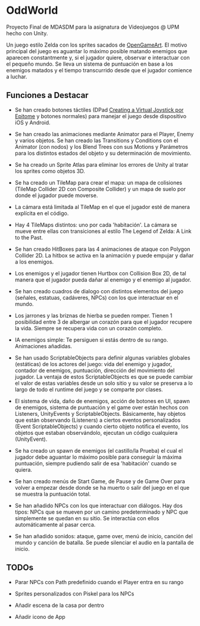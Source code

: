 # OddWorld

Proyecto Final de MDASDM para la asignatura de Videojuegos @ UPM hecho con Unity.

Un juego estilo Zelda con los sprites sacados de [OpenGameArt](https://opengameart.org/content/zelda-like-tilesets-and-sprites). El motivo principal del juego es aguantar lo máximo posible matando enemigos que aparecen constantmente y, si el jugador quiere, observar e interactuar con el pequeño mundo. Se lleva un sistema de puntuación en base a los enemigos matados y el tiempo transcurrido desde que el jugador comience a luchar.

## Funciones a Destacar

- Se han creado botones táctiles (DPad [Creating a Virtual Joystick por Epitome](https://www.youtube.com/watch?v=2GQe1cvHx9U) y botones normales) para manejar el juego desde dispositivo iOS y Android.

- Se han creado las animaciones mediante Animator para el Player, Enemy y varios objetos. Se han creado las Transitions y Conditions con el Animator (con nodos) y los Blend Trees con sus Motions y Parámetros para los distintos estados del objeto y su determinación de movimiento.

- Se ha creado un Sprite Atlas para eliminar los errores de Unity al tratar los sprites como objetos 3D.

- Se ha creado un TileMap para crear el mapa: un mapa de colisiones (TileMap Collider 2D con Composite Collider) y un mapa de suelo por donde el jugador puede moverse.

- La cámara está limitada al TileMap en el que el jugador esté de manera explícita en el código.

- Hay 4 TileMaps distintos: uno por cada 'habitación'. La cámara se mueve entre ellas con transiciones al estilo The Legend of Zelda: A Link to the Past.

- Se han creado HitBoxes para las 4 animaciones de ataque con Polygon Collider 2D. La hitbox se activa en la animación y puede empujar y dañar a los enemigos.

- Los enemigos y el jugador tienen Hurtbox con Collision Box 2D, de tal manera que el jugador pueda dañar al enemigo y el enemigo al jugador.

- Se han creado cuadros de dialogo con distintos elementos del juego (señales, estatuas, cadáveres, NPCs) con los que interactuar en el mundo.

- Los jarrones y las briznas de hierba se pueden romper. Tienen 1 posibilidad entre 3 de albergar un corazón para que el jugador recupere la vida. Siempre se recupera vida con un corazón completo.

- IA enemigos simple: Te persiguen si estás dentro de su rango. Animaciones añadidas.

- Se han usado ScriptableObjects para definir algunas variables globales (estáticas) de los actores del juego: vida del enemigo y jugador, contador de enemigos, puntuación, dirección del movimiento del jugador. La ventaja de estos ScriptableObjects es que se puede cambiar el valor de estas variables desde un solo sitio y su valor se preserva a lo largo de todo el runtime del juego y se comparte por clases.

- El sistema de vida, daño de enemigos, acción de botones en UI, spawn de enemigos, sistema de puntuación y el game over están hechos con Listeners, UnityEvents y ScriptableObjects. Básicamente, hay objetos que están observando (Listeners) a ciertos eventos personalizados (Event ScriptableObjects) y cuando cierto objeto notifica el evento, los objetos que estaban observándolo, ejecutan un código cualquiera (UnityEvent).

- Se ha creado un spawn de enemigos (el castillo/la Prueba) el cual el jugador debe aguantar lo máximo posible para conseguir la máxima puntuación, siempre pudiendo salir de esa 'habitación' cuando se quiera.

- Se han creado menús de Start Game, de Pause y de Game Over para volver a empezar desde donde se ha muerto o salir del juego en el que se muestra la puntuación total.

- Se han añadido NPCs con los que interactuar con diálogos. Hay dos tipos: NPCs que se mueven por un camino predeterminado y NPC que simplemente se quedan en su sitio. Se interactúa con ellos automáticamente al pasar cerca.

- Se han añadido sonidos: ataque, game over, menú de inicio, canción del mundo y canción de batalla. Se puede silenciar el audio en la pantalla de inicio.

## TODOs

- Parar NPCs con Path predefinido cuando el Player entra en su rango

- Sprites personalizados con Piskel para los NPCs

- Añadir escena de la casa por dentro

- Añadir icono de App
